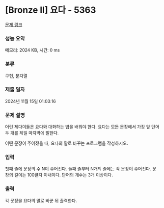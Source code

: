 # [Bronze II] 요다 - 5363 

[문제 링크](https://www.acmicpc.net/problem/5363) 

### 성능 요약

메모리: 2024 KB, 시간: 0 ms

### 분류

구현, 문자열

### 제출 일자

2024년 11월 15일 01:03:16

### 문제 설명

<p>어린 제다이들은 요다와 대화하는 법을 배워야 한다. 요다는 모든 문장에서 가장 앞 단어 두 개를 제일 마지막에 말한다.</p>

<p>어떤 문장이 주어졌을 때, 요다의 말로 바꾸는 프로그램을 작성하시오.</p>

### 입력 

 <p>첫째 줄에 문장의 수 N이 주어진다. 둘째 줄부터 N개의 줄에는 각 문장이 주어진다. 문장의 길이는 100글자 이내이다. 단어의 개수는 3개 이상이다.</p>

### 출력 

 <p>각 문장을 요다의 말로 바꾼 뒤 출력한다.</p>


